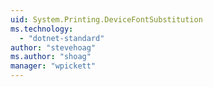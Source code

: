 ```yaml
---
uid: System.Printing.DeviceFontSubstitution
ms.technology: 
  - "dotnet-standard"
author: "stevehoag"
ms.author: "shoag"
manager: "wpickett"
---
```


